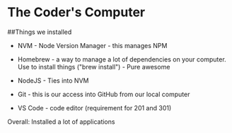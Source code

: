 # The Coder's Computer

##Things we installed

- NVM - Node Version Manager - this manages NPM
- Homebrew - a way to manage a lot of dependencies on your computer. Use to install things ("brew install") - Pure awesome

- NodeJS - Ties into NVM
- Git - this is our access into GitHub from our local computer
- VS Code - code editor (requirement for 201 and 301)

Overall: Installed a lot of applications

